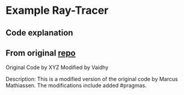# Example Ray-Tracer

## Code explanation


## From original [repo](https://github.com/MarcusMathiassen/BasicRaytracer30min)

Original Code by XYZ
Modified by Vaidhy

Description:
This is a modified version of the original code by Marcus Mathiassen. The modifications include added #pragmas.
